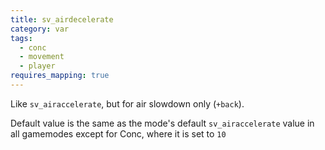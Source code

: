 ```yaml
---
title: sv_airdecelerate
category: var
tags:
  - conc
  - movement
  - player
requires_mapping: true
---
```


Like `sv_airaccelerate`, but for air slowdown only (`+back`).

Default value is the same as the mode's default `sv_airaccelerate` value in all gamemodes except for Conc, where it is set to `10`
